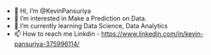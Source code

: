 - 👋 Hi, I’m @KevinPansuriya
- 👀 I’m interested in Make a Prediction on Data.
- 🌱 I’m currently learning Data Science, Data Analytics
- 📫 How to reach me Linkdin - https://www.linkedin.com/in/kevin-pansuriya-375996114/

<!---
KevinPansuriya/KevinPansuriya is a ✨ special ✨ repository because its `README.md` (this file) appears on your GitHub profile.
You can click the Preview link to take a look at your changes.
--->
